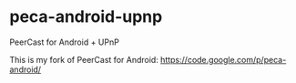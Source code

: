 peca-android-upnp
=================

PeerCast for Android + UPnP

This is my fork of PeerCast for Android: https://code.google.com/p/peca-android/
